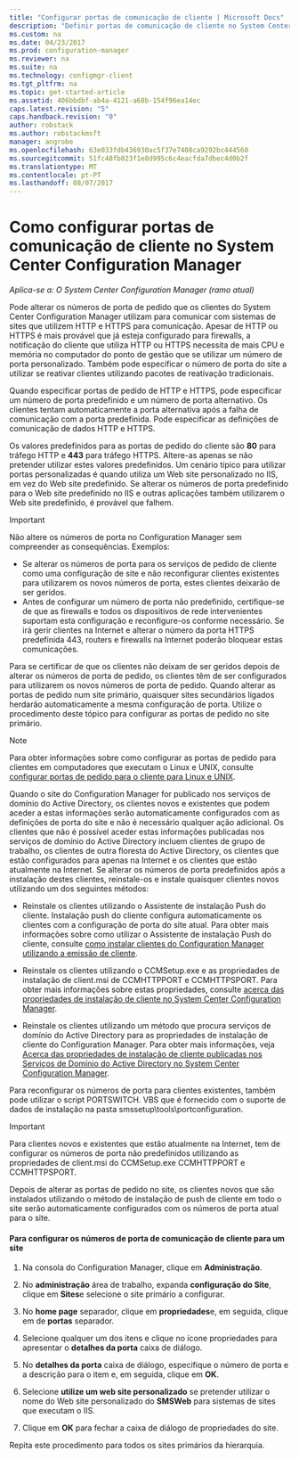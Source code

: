```yaml
---
title: "Configurar portas de comunicação de cliente | Microsoft Docs"
description: "Definir portas de comunicação de cliente no System Center Configuration Manager."
ms.custom: na
ms.date: 04/23/2017
ms.prod: configuration-manager
ms.reviewer: na
ms.suite: na
ms.technology: configmgr-client
ms.tgt_pltfrm: na
ms.topic: get-started-article
ms.assetid: 406bbdbf-ab4a-4121-a68b-154f96ea14ec
caps.latest.revision: "5"
caps.handback.revision: "0"
author: robstack
ms.author: robstackmsft
manager: angrobe
ms.openlocfilehash: 63e033fdb436930ac5f37e7408ca9292bc444560
ms.sourcegitcommit: 51fc48fb023f1e8d995c6c4eacfda7dbec4d0b2f
ms.translationtype: MT
ms.contentlocale: pt-PT
ms.lasthandoff: 08/07/2017
---
```

# <a name="how-to-configure-client-communication-ports-in-system-center-configuration-manager"></a>Como configurar portas de comunicação de cliente no System Center Configuration Manager

*Aplica-se a: O System Center Configuration Manager (ramo atual)*

Pode alterar os números de porta de pedido que os clientes do System Center Configuration Manager utilizam para comunicar com sistemas de sites que utilizem HTTP e HTTPS para comunicação. Apesar de HTTP ou HTTPS é mais provável que já esteja configurado para firewalls, a notificação do cliente que utiliza HTTP ou HTTPS necessita de mais CPU e memória no computador do ponto de gestão que se utilizar um número de porta personalizado. Também pode especificar o número de porta do site a utilizar se reativar clientes utilizando pacotes de reativação tradicionais.  

 Quando especificar portas de pedido de HTTP e HTTPS, pode especificar um número de porta predefinido e um número de porta alternativo. Os clientes tentam automaticamente a porta alternativa após a falha de comunicação com a porta predefinida. Pode especificar as definições de comunicação de dados HTTP e HTTPS.  

 Os valores predefinidos para as portas de pedido do cliente são **80** para tráfego HTTP e **443** para tráfego HTTPS. Altere-as apenas se não pretender utilizar estes valores predefinidos. Um cenário típico para utilizar portas personalizadas é quando utiliza um Web site personalizado no IIS, em vez do Web site predefinido. Se alterar os números de porta predefinido para o Web site predefinido no IIS e outras aplicações também utilizarem o Web site predefinido, é provável que falhem.  

> [!IMPORTANT]  
>  Não altere os números de porta no Configuration Manager sem compreender as consequências. Exemplos:  
>   
>  -   Se alterar os números de porta para os serviços de pedido de cliente como uma configuração de site e não reconfigurar clientes existentes para utilizarem os novos números de porta, estes clientes deixarão de ser geridos.  
> -   Antes de configurar um número de porta não predefinido, certifique-se de que as firewalls e todos os dispositivos de rede intervenientes suportam esta configuração e reconfigure-os conforme necessário. Se irá gerir clientes na Internet e alterar o número da porta HTTPS predefinida 443, routers e firewalls na Internet poderão bloquear estas comunicações.  

 Para se certificar de que os clientes não deixam de ser geridos depois de alterar os números de porta de pedido, os clientes têm de ser configurados para utilizarem os novos números de porta de pedido. Quando alterar as portas de pedido num site primário, quaisquer sites secundários ligados herdarão automaticamente a mesma configuração de porta. Utilize o procedimento deste tópico para configurar as portas de pedido no site primário.  

> [!NOTE]  
>  Para obter informações sobre como configurar as portas de pedido para clientes em computadores que executam o Linux e UNIX, consulte [configurar portas de pedido para o cliente para Linux e UNIX](../../../core/clients/deploy/deploy-clients-to-unix-and-linux-servers.md#BKMK_ConfigLnUClientCommuincations).  

 Quando o site do Configuration Manager for publicado nos serviços de domínio do Active Directory, os clientes novos e existentes que podem aceder a estas informações serão automaticamente configurados com as definições de porta do site e não é necessário qualquer ação adicional. Os clientes que não é possível aceder estas informações publicadas nos serviços de domínio do Active Directory incluem clientes de grupo de trabalho, os clientes de outra floresta do Active Directory, os clientes que estão configurados para apenas na Internet e os clientes que estão atualmente na Internet. Se alterar os números de porta predefinidos após a instalação destes clientes, reinstale-os e instale quaisquer clientes novos utilizando um dos seguintes métodos:  

-   Reinstale os clientes utilizando o Assistente de instalação Push do cliente. Instalação push do cliente configura automaticamente os clientes com a configuração de porta do site atual. Para obter mais informações sobre como utilizar o Assistente de instalação Push do cliente, consulte [como instalar clientes do Configuration Manager utilizando a emissão de cliente](../../../core/clients/deploy/deploy-clients-to-windows-computers.md#BKMK_ClientPush).  

-   Reinstale os clientes utilizando o CCMSetup.exe e as propriedades de instalação de client.msi de CCMHTTPPORT e CCMHTTPSPORT. Para obter mais informações sobre estas propriedades, consulte [acerca das propriedades de instalação de cliente no System Center Configuration Manager](../../../core/clients/deploy/about-client-installation-properties.md).  

-   Reinstale os clientes utilizando um método que procura serviços de domínio do Active Directory para as propriedades de instalação de cliente do Configuration Manager. Para obter mais informações, veja [Acerca das propriedades de instalação de cliente publicadas nos Serviços de Domínio do Active Directory no System Center Configuration Manager](../../../core/clients/deploy/about-client-installation-properties-published-to-active-directory-domain-services.md).  

 Para reconfigurar os números de porta para clientes existentes, também pode utilizar o script PORTSWITCH. VBS que é fornecido com o suporte de dados de instalação na pasta smssetup\tools\portconfiguration.  

> [!IMPORTANT]  
>  Para clientes novos e existentes que estão atualmente na Internet, tem de configurar os números de porta não predefinidos utilizando as propriedades de client.msi do CCMSetup.exe CCMHTTPPORT e CCMHTTPSPORT.  

 Depois de alterar as portas de pedido no site, os clientes novos que são instalados utilizando o método de instalação de push de cliente em todo o site serão automaticamente configurados com os números de porta atual para o site.  

#### <a name="to-configure-the-client-communication-port-numbers-for-a-site"></a>Para configurar os números de porta de comunicação de cliente para um site  

1.  Na consola do Configuration Manager, clique em **Administração**.  

2.  No **administração** área de trabalho, expanda **configuração do Site**, clique em **Sites**e selecione o site primário a configurar.  

3.  No **home page** separador, clique em **propriedades**e, em seguida, clique em de **portas** separador.  

4.  Selecione qualquer um dos itens e clique no ícone propriedades para apresentar o **detalhes da porta** caixa de diálogo.  

5.  No **detalhes da porta** caixa de diálogo, especifique o número de porta e a descrição para o item e, em seguida, clique em **OK**.  

6.  Selecione **utilize um web site personalizado** se pretender utilizar o nome do Web site personalizado do **SMSWeb** para sistemas de sites que executam o IIS.  

7.  Clique em **OK** para fechar a caixa de diálogo de propriedades do site.  

 Repita este procedimento para todos os sites primários da hierarquia.
